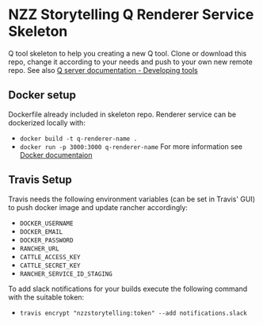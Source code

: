 # NZZ Storytelling Q Renderer Service Skeleton

Q tool skeleton to help you creating a new Q tool. Clone or download this repo, change it according to your needs and push to your own new remote repo.
See also [Q server documentation - Developing tools](https://nzzdev.github.io/Q-server/developing-tools.html)

## Docker setup
Dockerfile already included in skeleton repo. Renderer service can be dockerized locally with:
* `docker build -t q-renderer-name .`
* `docker run -p 3000:3000 q-renderer-name`
For more information see [Docker documentaion](https://docs.docker.com/)

## Travis Setup
Travis needs the following environment variables (can be set in Travis' GUI) to push docker image and update rancher accordingly:
* `DOCKER_USERNAME`
* `DOCKER_EMAIL`
* `DOCKER_PASSWORD`
* `RANCHER_URL`
* `CATTLE_ACCESS_KEY`
* `CATTLE_SECRET_KEY`
* `RANCHER_SERVICE_ID_STAGING`

To add slack notifications for your builds execute the following command with the suitable token:
* `travis encrypt "nzzstorytelling:token" --add notifications.slack`
 
